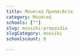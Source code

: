 ```yaml
---
title: Μουσική Προπαιδεία
category: Μουσική
schools: [""]
slug: mousiki-propaidia
slugCategory: mousiki
schoolscount: 0

---
```




